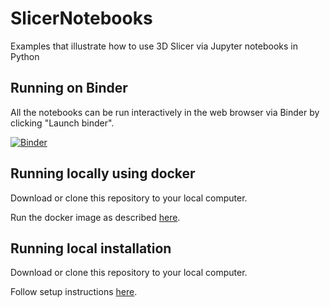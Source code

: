 # SlicerNotebooks

Examples that illustrate how to use 3D Slicer via Jupyter notebooks in Python

## Running on Binder

All the notebooks can be run interactively in the web browser via Binder by clicking "Launch binder".

[![Binder](https://mybinder.org/badge.svg)](https://mybinder.org/v2/gh/FaizanSiddiqui91/slicer_notebook_test/master)

## Running locally using docker

Download or clone this repository to your local computer.

Run the docker image as described [here](https://github.com/Slicer/SlicerDocker/blob/master/README.rst#usage-of-slicer-notebook-image).

## Running local installation

Download or clone this repository to your local computer.

Follow setup instructions [here](https://github.com/Slicer/SlicerJupyter#option-3-install-slicer-and-jupyter-on-your-own-computer).
